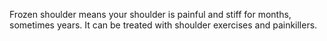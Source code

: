 Frozen shoulder means your shoulder is painful and stiff for months, sometimes years. It can be treated with shoulder exercises and painkillers.